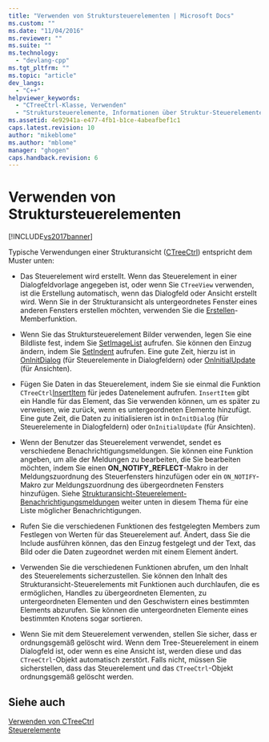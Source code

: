 ```yaml
---
title: "Verwenden von Struktursteuerelementen | Microsoft Docs"
ms.custom: ""
ms.date: "11/04/2016"
ms.reviewer: ""
ms.suite: ""
ms.technology: 
  - "devlang-cpp"
ms.tgt_pltfrm: ""
ms.topic: "article"
dev_langs: 
  - "C++"
helpviewer_keywords: 
  - "CTreeCtrl-Klasse, Verwenden"
  - "Struktursteuerelemente, Informationen über Struktur-Steuerelemente"
ms.assetid: 4e92941a-e477-4fb1-b1ce-4abeafbef1c1
caps.latest.revision: 10
author: "mikeblome"
ms.author: "mblome"
manager: "ghogen"
caps.handback.revision: 6
---
```

# Verwenden von Struktursteuerelementen
[!INCLUDE[vs2017banner](../assembler/inline/includes/vs2017banner.md)]

Typische Verwendungen einer Strukturansicht \([CTreeCtrl](../mfc/reference/ctreectrl-class.md)\) entspricht dem Muster unten:  
  
-   Das Steuerelement wird erstellt.  Wenn das Steuerelement in einer Dialogfeldvorlage angegeben ist, oder wenn Sie `CTreeView` verwenden, ist die Erstellung automatisch, wenn das Dialogfeld oder Ansicht erstellt wird.  Wenn Sie in der Strukturansicht als untergeordnetes Fenster eines anderen Fensters erstellen möchten, verwenden Sie die [Erstellen](../Topic/CTreeCtrl::Create.md)\-Memberfunktion.  
  
-   Wenn Sie das Struktursteuerelement Bilder verwenden, legen Sie eine Bildliste fest, indem Sie [SetImageList](../Topic/CTreeCtrl::SetImageList.md) aufrufen.  Sie können den Einzug ändern, indem Sie [SetIndent](../Topic/CTreeCtrl::SetIndent.md) aufrufen.  Eine gute Zeit, hierzu ist in [OnInitDialog](../Topic/CDialog::OnInitDialog.md) \(für Steuerelemente in Dialogfeldern\) oder [OnInitialUpdate](../Topic/CView::OnInitialUpdate.md) \(für Ansichten\).  
  
-   Fügen Sie Daten in das Steuerelement, indem Sie sie einmal die Funktion `CTreeCtrl`[InsertItem](../Topic/CTreeCtrl::InsertItem.md) für jedes Datenelement aufrufen.  `InsertItem` gibt ein Handle für das Element, das Sie verwenden können, um es später zu verweisen, wie zurück, wenn es untergeordneten Elemente hinzufügt.  Eine gute Zeit, die Daten zu initialisieren ist in `OnInitDialog` \(für Steuerelemente in Dialogfeldern\) oder `OnInitialUpdate` \(für Ansichten\).  
  
-   Wenn der Benutzer das Steuerelement verwendet, sendet es verschiedene Benachrichtigungsmeldungen.  Sie können eine Funktion angeben, um alle der Meldungen zu bearbeiten, die Sie bearbeiten möchten, indem Sie einen **ON\_NOTIFY\_REFLECT**\-Makro in der Meldungszuordnung des Steuerfensters hinzufügen oder ein `ON_NOTIFY`\-Makro zur Meldungszuordnung des übergeordneten Fensters hinzufügen.  Siehe [Strukturansicht\-Steuerelement\-Benachrichtigungsmeldungen](../mfc/tree-control-notification-messages.md) weiter unten in diesem Thema für eine Liste möglicher Benachrichtigungen.  
  
-   Rufen Sie die verschiedenen Funktionen des festgelegten Members zum Festlegen von Werten für das Steuerelement auf.  Ändert, dass Sie die Include ausführen können, das den Einzug festgelegt und der Text, das Bild oder die Daten zugeordnet werden mit einem Element ändert.  
  
-   Verwenden Sie die verschiedenen Funktionen abrufen, um den Inhalt des Steuerelements sicherzustellen.  Sie können den Inhalt des Strukturansicht\-Steuerelements mit Funktionen auch durchlaufen, die es ermöglichen, Handles zu übergeordneten Elementen, zu untergeordneten Elementen und den Geschwistern eines bestimmten Elements abzurufen.  Sie können die untergeordneten Elemente eines bestimmten Knotens sogar sortieren.  
  
-   Wenn Sie mit dem Steuerelement verwenden, stellen Sie sicher, dass er ordnungsgemäß gelöscht wird.  Wenn dem Tree\-Steuerelement in einem Dialogfeld ist, oder wenn es eine Ansicht ist, werden diese und das `CTreeCtrl`\-Objekt automatisch zerstört.  Falls nicht, müssen Sie sicherstellen, dass das Steuerelement und das `CTreeCtrl`\-Objekt ordnungsgemäß gelöscht werden.  
  
## Siehe auch  
 [Verwenden von CTreeCtrl](../mfc/using-ctreectrl.md)   
 [Steuerelemente](../mfc/controls-mfc.md)